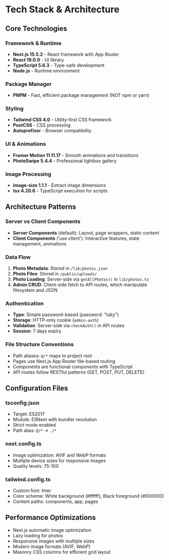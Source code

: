 # Tech Stack & Architecture

## Core Technologies

### Framework & Runtime
- **Next.js 15.5.2** - React framework with App Router
- **React 19.0.0** - UI library
- **TypeScript 5.6.3** - Type-safe development
- **Node.js** - Runtime environment

### Package Manager
- **PNPM** - Fast, efficient package management (NOT npm or yarn)

### Styling
- **Tailwind CSS 4.0** - Utility-first CSS framework
- **PostCSS** - CSS processing
- **Autoprefixer** - Browser compatibility

### UI & Animations
- **Framer Motion 11.11.17** - Smooth animations and transitions
- **PhotoSwipe 5.4.4** - Professional lightbox gallery

### Image Processing
- **image-size 1.1.1** - Extract image dimensions
- **tsx 4.20.6** - TypeScript execution for scripts

## Architecture Patterns

### Server vs Client Components
- **Server Components** (default): Layout, page wrappers, static content
- **Client Components** ('use client'): Interactive features, state management, animations

### Data Flow
1. **Photo Metadata**: Stored in `/lib/photos.json`
2. **Photo Files**: Stored in `/public/uploads/`
3. **Photo Loading**: Server-side via `getAllPhotos()` in `lib/photos.ts`
4. **Admin CRUD**: Client-side fetch to API routes, which manipulate filesystem and JSON

### Authentication
- **Type**: Simple password-based (password: "luky")
- **Storage**: HTTP-only cookie (`admin-auth`)
- **Validation**: Server-side via `checkAuth()` in API routes
- **Session**: 7 days expiry

### File Structure Conventions
- Path aliases: `@/*` maps to project root
- Pages use Next.js App Router file-based routing
- Components are functional components with TypeScript
- API routes follow RESTful patterns (GET, POST, PUT, DELETE)

## Configuration Files

### tsconfig.json
- Target: ES2017
- Module: ESNext with bundler resolution
- Strict mode enabled
- Path alias: `@/*` → `./*`

### next.config.ts
- Image optimization: AVIF and WebP formats
- Multiple device sizes for responsive images
- Quality levels: 75-100

### tailwind.config.ts
- Custom font: Inter
- Color scheme: White background (#ffffff), Black foreground (#000000)
- Content paths: components, app, pages

## Performance Optimizations
- Next.js automatic image optimization
- Lazy loading for photos
- Responsive images with multiple sizes
- Modern image formats (AVIF, WebP)
- Masonry CSS columns for efficient grid layout
